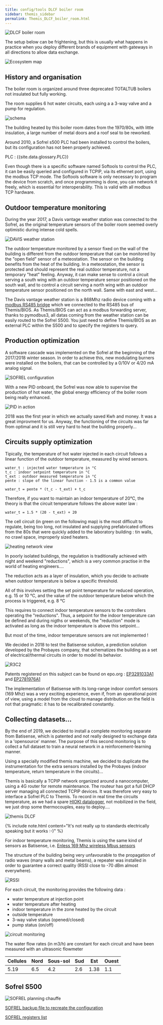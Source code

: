 ```yaml
---
title: config/tools DLCF boiler room
sidebar: themis_sidebar
permalink: Themis_DLCF_boiler_room.html
---
```


![DLCF boiler room](DLCF_boiler_room.jpg)

The setup below can be frightening, but this is usually what happens in practice when you deploy different brands of equipment with gateways in all directions to allow data exchange.

![Ecosystem map](ecosysteme_DLCF_boiler_room.jpg)

## History and organisation

The boiler room is organized around three deprecated TOTALTUB boilers not insulated but fully working.

The room supplies 6 hot water circuits, each using a a 3-way valve and a pump for regulation.

![schema](sch_BR_DLCF.svg)

The building heated by this boiler room dates from the 1970/80s, with little insulation, a large number of metal doors and a roof seal to be reworked.

Around 2010, a Sofrel s500 PLC had been installed to control the boilers, but its configuration has not been properly achieved.

PLC : {{site.data.glossary.PLC}}

Even though there is a specific software named Softools to control the PLC, it can be easily queried and configured in TCPIP, via its ethernet port, using the modbus TCP mode. 
The Softools software is only necessary to program the device from scratch, and once programming is done, you can network it freely, which is essential for interoperability. 
This is valid with all modbus TCP hardware.

## Outdoor temperature monitoring

During the year 2017, a Davis vantage weather station was connected to the Sofrel, as the original temperature sensors of the boiler room seemed overly optimistic during intense cold spells.

![DAVIS weather station](vantage_DAVIS.jpg)

The outdoor temperature monitored by a sensor fixed on the wall of the building is different from the outdoor temperature that can be monitored by the "open field" sensor of a meteostation. The sensor on the building benefits from the heat of the building. In a meteostation, the sensor is protected and should represent the real outdoor temperature, not a temporary "heat" feeling. 
Anyway, it can make sense to control a circuit serving a south wing with an outdoor temperature sensor positioned on the south wall, and to control a circuit serving a north wing with an outdoor temperature sensor positioned on the north wall. Same with east and west...

The Davis vantage weather station is a 868Mhz radio device coming with a [modbus RS485 bridge](manuel_6537_F_ver10ct.pdf) which we connected to the RS485 bus of Themis/BIOS. As Themis/BIOS can act as a modbus forwarding server, thanks to pymodbus3, all datas coming from the weather station can be easily routed to the Sofrel S500. You just need to define Themis/BIOS as an external PLC within the S500 and to specify the registers to query.


## Production optimization

A software cascade was implemented on the Sofrel at the beginning of the 2017/2018 winter season.
In order to achieve this, new modulating burners were installed on the boilers, that can be controlled by a 0/10V or 4/20 mA analog signal.

![SOFREL configuration](SOFREL_confc.svg)

With a new PID onboard, the Sofrel was now able to supervise the production of hot water, the global energy efficiency of the boiler room being really enhanced.

![PID in action](PID_heat_production.png)

2018 was the first year in which we actually saved Kwh and money. It was a great improvment for us.
Anyway, the functioning of the circuits was far from optimal and it is still very hard to heat the building properly...


## Circuits supply optimization

Tipically, the temperature of hot water injected in each circuit follows a linear function of the outdoor temperature, measured by wired sensors.

```
water_t : injected water temperature in °C
t_c : indoor setpoint temperature in °C
t_ext : outdoor measured temperature in °C
pente : slope of the linear function - 1.5 is a common value

water_t = pente * (t_c - t_ext) + t_c
```

Therefore, if you want to maintain an indoor temperature of 20°C, the theory is that the circuit temperature follows the above water law :
```
water_t = 1.5 * (20 - t_ext) + 20
```

The cell circuit (in green on the following map) is the most difficult to regulate, being too long, not insulated and supplying prefabricated offices from the 80s that were quickly added to the laboratory building : tin walls, no crawl space, improperly sized heaters.

![heating network view](heating_network_DLCFd.png)

In poorly isolated buildings, the regulation is traditionally achieved with night and weekend "reductions", which is a very common practise in the world of heating engineers....

The reduction acts as a layer of insulation, which you decide to activate when outdoor temperature is below a specific threshold.

All of this involves setting the set point temperature for reduced operation, e.g. 15 or 10 °C, and the value of the outdoor temperature below which the process is triggered, e.g. 8 °C

This requires to connect indoor temperature sensors to the controllers operating the "reductions". Thus, a setpoint for the indoor temperature can be defined and during nigths or weekends, the "reduction" mode is activated as long as the indoor temperature is above this setpoint...

But most of the time, indoor temperature sensors are not implemented !

We decided in 2018 to test the Batisense solution, a prediction solution developed by the Probayes company, that schematizes the building as a set of electrical/thermal circuits in order to model its behavior.

![R3C2](R3C2_modelb.svg)

Patents registered on this subject can be found on epo.org :
[EP3291033A1](https://worldwide.espacenet.com/patent/search/family/057209577/publication/EP3291033A1)
 and 
[EP2781976A1](https://worldwide.espacenet.com/patent/search/family/048656084/publication/EP2781976A1)

The implementation of Batisense with its long-range indoor comfort sensors (169 Mhz) was a very exciting experience, even if, from an operational point of view, using a model from the cloud to manage distribution on the field is not that pragmatic: it has to be recalibrated constantly.

## Collecting datasets...

By the end of 2019, we decided to install a complete monitoring separate from Batisense, which is patented and not really designed to exchange data in a 'opensource' manner. The purpose of this second monitoring is to collect a full dataset to train a neural network in a reinforcement-learning manner.

Using a specially modified themis machine, we decided to duplicate the instrumentation for the extra sensors installed by the Probayes (indoor temperature, return temperature in the circuits)...

Themis is basically a TCPIP network organized around a nanocomputer, using a 4G router for remote maintenance. The routeur has got a full DHCP server managing all connected TCPIP devices. It was therefore very easy to interface a Sofrel PLC to Themis. To record in real time the circuits temperature, as we had a spare [HIOKI datalogger](Themis_fluid_T_mes.html), not mobilized in the field, we just drop some thermocouples, easy to deploy....

![themis DLCF](Themis_DLCF_small.png)

{% include note.html content="It's not really up to standards electrically speaking but it works :-)" %}

For indoor temperature monitoring, Themis is using the same kind of sensors as Batisense, i.e. [Enless 169 Mhz wireless Mbus sensors](TRH_recording.html)

The structure of the building being very unfavourable to the propagation of radio waves (many walls and metal beams), a repeater was installed in order to guarantee a correct quality (RSSI close to -70 dBm almost everywhere).

![RSSI](RSSI_Cerema.png)

For each circuit, the monitoring provides the following data :
- water temperature at injection point
- water temperature after heating
- indoor temperature in the zone heated by the circuit
- outside temperature
- 3-way valve status (opened/closed)
- pump status (on/off)

![circuit monitoring](circuit_monitoring.png)

The water flow rates (in m3/h) are constant for each circuit and have been measured with an ultrasonic flowmeter

Cellules|Nord|Sous-sol|Sud|Est|Ouest
--|--|--|--|--|--
5.19|6.5|4.2|2.6|1.38|1.1


## Sofrel S500

![SOFREL planning chauffe](planning_non_chauffage.png)

[SOFREL backup file to recreate the configuration](S500_10_12_2019.ica)

[SOFREL registers list](registres_modbus_afterEICwork.ods)
